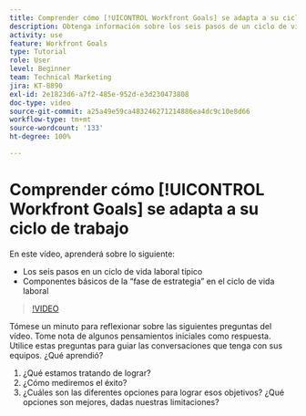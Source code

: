 ```yaml
---
title: Comprender cómo [!UICONTROL Workfront Goals] se adapta a su ciclo de trabajo
description: Obtenga información sobre los seis pasos de un ciclo de vida laboral típico y los componentes básicos de la “fase de estrategia” en el ciclo de vida laboral.
activity: use
feature: Workfront Goals
type: Tutorial
role: User
level: Beginner
team: Technical Marketing
jira: KT-8890
exl-id: 2e1823d6-a7f2-485e-952d-e3d230473808
doc-type: video
source-git-commit: a25a49e59ca483246271214886ea4dc9c10e8d66
workflow-type: tm+mt
source-wordcount: '133'
ht-degree: 100%

---
```


# Comprender cómo [!UICONTROL Workfront Goals] se adapta a su ciclo de trabajo

En este vídeo, aprenderá sobre lo siguiente:

* Los seis pasos en un ciclo de vida laboral típico
* Componentes básicos de la “fase de estrategia” en el ciclo de vida laboral

>[!VIDEO](https://video.tv.adobe.com/v/335184/?quality=12&learn=on)

<!--
Your turn graphic
-->

Tómese un minuto para reflexionar sobre las siguientes preguntas del vídeo. Tome nota de algunos pensamientos iniciales como respuesta. Utilice estas preguntas para guiar las conversaciones que tenga con sus equipos. ¿Qué aprendió?

1. ¿Qué estamos tratando de lograr?
1. ¿Cómo mediremos el éxito?
1. ¿Cuáles son las diferentes opciones para lograr esos objetivos? ¿Qué opciones son mejores, dadas nuestras limitaciones?
